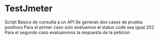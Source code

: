 # TestJmeter
Script Básico de consulta a un API
Se generan dos casos de prueba positivos
Para el primer caso solo evaluamos el status code sea igual 202
Para el segundo caso evaluaremos la respuesta de la peticion
